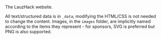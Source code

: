 The LauzHack website.

All text/structured data is in `_data`; modifying the HTML/CSS is not needed to change the content.
Images, in the `images` folder, are implicitly named according to the items they represent - for sponsors, SVG is preferred but PNG is also supported.
